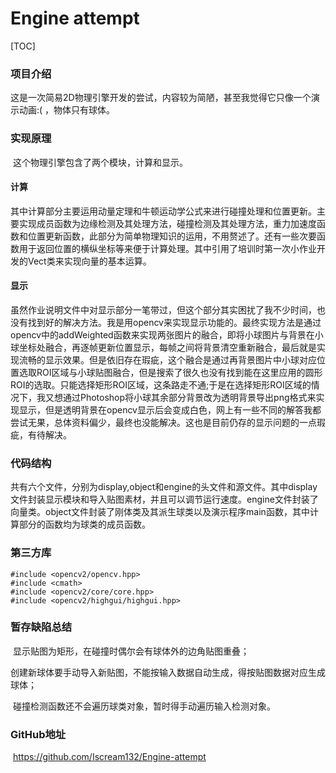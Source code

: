 # Engine attempt

[TOC]

### 项目介绍

​	这是一次简易2D物理引擎开发的尝试，内容较为简陋，甚至我觉得它只像一个演示动画:(   ，物体只有球体。

### 实现原理

​	这个物理引擎包含了两个模块，计算和显示。

#### 计算

​	其中计算部分主要运用动量定理和牛顿运动学公式来进行碰撞处理和位置更新。主要实现成员函数为边缘检测及其处理方法，碰撞检测及其处理方法，重力加速度函数和位置更新函数，此部分为简单物理知识的运用，不用赘述了。还有一些次要函数用于返回位置的横纵坐标等来便于计算处理。其中引用了培训时第一次小作业开发的Vect类来实现向量的基本运算。

#### 显示

​	虽然作业说明文件中对显示部分一笔带过，但这个部分其实困扰了我不少时间，也没有找到好的解决方法。我是用opencv来实现显示功能的。最终实现方法是通过opencv中的addWeighted函数来实现两张图片的融合，即将小球图片与背景在小球坐标处融合，再逐帧更新位置显示，每帧之间将背景清空重新融合，最后就是实现流畅的显示效果。但是依旧存在瑕疵，这个融合是通过再背景图片中小球对应位置选取ROI区域与小球贴图融合，但是搜索了很久也没有找到能在这里应用的圆形ROI的选取。只能选择矩形ROI区域，这条路走不通;于是在选择矩形ROI区域的情况下，我又想通过Photoshop将小球其余部分背景改为透明背景导出png格式来实现显示，但是透明背景在opencv显示后会变成白色，网上有一些不同的解答我都尝试无果，总体资料偏少，最终也没能解决。这也是目前仍存的显示问题的一点瑕疵，有待解决。

### 代码结构

​	共有六个文件，分别为display,object和engine的头文件和源文件。其中display文件封装显示模块和导入贴图素材，并且可以调节运行速度。engine文件封装了向量类。object文件封装了刚体类及其派生球类以及演示程序main函数，其中计算部分的函数均为球类的成员函数。

### 第三方库

```
#include <opencv2/opencv.hpp> 
#include <cmath>
#include <opencv2/core/core.hpp>  
#include <opencv2/highgui/highgui.hpp> 
```

### 暂存缺陷总结

​	显示贴图为矩形，在碰撞时偶尔会有球体外的边角贴图重叠；

​	创建新球体要手动导入新贴图，不能按输入数据自动生成，得按贴图数据对应生成球体；

​	碰撞检测函数还不会遍历球类对象，暂时得手动遍历输入检测对象。

### GitHub地址

​	https://github.com/Iscream132/Engine-attempt
